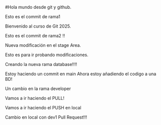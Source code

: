 #Hola mundo desde git y github.

Esto es el commit de rama1

Bienvenido al curso de Git 2025.

Esto es el commit de rama2 !!

Nueva modificación en el stage Area.

Esto es para ir probando modificaciones.

Creando la nueva rama database!!!!

Estoy haciendo un commit en main
Ahora estoy añadiendo el codigo a una BD!

Un cambio en la rama developer

Vamos a ir haciendo el PULL!

Vamos a ir haciendo el PUSH en local

Cambio en local con dev1 Pull Request!!!
